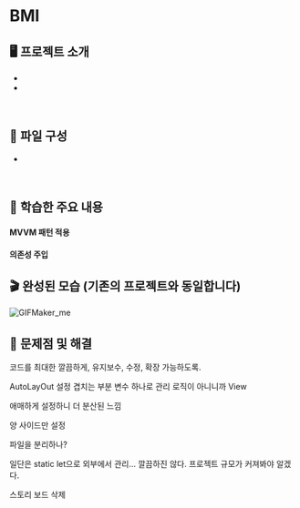 # BMI

## 🖥️ 프로젝트 소개

- 
- 
<br>

## 👀 파일 구성

- 

<br>

## 📌 학습한 주요 내용
#### MVVM 패턴 적용



#### 의존성 주입





## 🎬 완성된 모습 (기존의 프로젝트와 동일합니다)

![GIFMaker_me](https://github.com/kangsworkspace/BMI/assets/141600830/0f298d1d-f275-4bce-95bd-949973f6d400)


## 🙉 문제점 및 해결

코드를 최대한 깔끔하게, 유지보수, 수정, 확장 가능하도록.

AutoLayOut 설정 겹치는 부분 변수 하나로 관리
로직이 아니니까 View

애매하게 설정하니 더 분산된 느낌 

양 사이드만 설정

파일을 분리하나?

일단은 static let으로 외부에서 관리...
깔끔하진 않다.
프로젝트 규모가 커져봐야 알겠다.

스토리 보드 삭제


